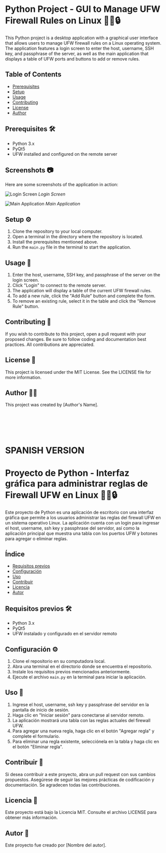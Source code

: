 # Python Project - GUI to Manage UFW Firewall Rules on Linux 🐧🔥🔒

This Python project is a desktop application with a graphical user interface that allows users to manage UFW firewall rules on a Linux operating system. The application features a login screen to enter the host, username, SSH key, and passphrase of the server, as well as the main application that displays a table of UFW ports and buttons to add or remove rules.

## Table of Contents

- [Prerequisites](#prerequisites)
- [Setup](#setup)
- [Usage](#usage)
- [Contributing](#contributing)
- [License](#license)
- [Author](#author)

## Prerequisites 🛠️

- Python 3.x
- PyQt5
- UFW installed and configured on the remote server

## Screenshots 📷

Here are some screenshots of the application in action:

![Login Screen](/screenshots/login.png)
_Login Screen_

![Main Application](/screenshots/main.png)
_Main Application_

## Setup ⚙️

1. Clone the repository to your local computer.
2. Open a terminal in the directory where the repository is located.
3. Install the prerequisites mentioned above.
4. Run the `main.py` file in the terminal to start the application.

## Usage 🚀

1. Enter the host, username, SSH key, and passphrase of the server on the login screen.
2. Click "Login" to connect to the remote server.
3. The application will display a table of the current UFW firewall rules.
4. To add a new rule, click the "Add Rule" button and complete the form.
5. To remove an existing rule, select it in the table and click the "Remove Rule" button.

## Contributing 🤝

If you wish to contribute to this project, open a pull request with your proposed changes. Be sure to follow coding and documentation best practices. All contributions are appreciated.

## License 📜

This project is licensed under the MIT License. See the LICENSE file for more information.

## Author 🧑‍💻

This project was created by [Author's Name].



<br/><br/><br/><br/>
# SPANISH VERSION

# Proyecto de Python - Interfaz gráfica para administrar reglas de Firewall UFW en Linux 🐧🔥🔒

Este proyecto de Python es una aplicación de escritorio con una interfaz gráfica que permite a los usuarios administrar las reglas del firewall UFW en un sistema operativo Linux. La aplicación cuenta con un login para ingresar el host, username, ssh key y passphrase del servidor, así como la aplicación principal que muestra una tabla con los puertos UFW y botones para agregar o eliminar reglas.

## Índice

- [Requisitos previos](#requisitos-previos)
- [Configuración](#configuración)
- [Uso](#uso)
- [Contribuir](#contribuir)
- [Licencia](#licencia)
- [Autor](#autor)

## Requisitos previos 🛠️

- Python 3.x
- PyQt5
- UFW instalado y configurado en el servidor remoto

## Configuración ⚙️

1. Clone el repositorio en su computadora local.
2. Abra una terminal en el directorio donde se encuentra el repositorio.
3. Instale los requisitos previos mencionados anteriormente.
4. Ejecute el archivo `main.py` en la terminal para iniciar la aplicación.

## Uso 🚀

1. Ingrese el host, username, ssh key y passphrase del servidor en la pantalla de inicio de sesión.
2. Haga clic en "Iniciar sesión" para conectarse al servidor remoto.
3. La aplicación mostrará una tabla con las reglas actuales del firewall UFW.
4. Para agregar una nueva regla, haga clic en el botón "Agregar regla" y complete el formulario.
5. Para eliminar una regla existente, selecciónela en la tabla y haga clic en el botón "Eliminar regla".

## Contribuir 🤝

Si desea contribuir a este proyecto, abra un pull request con sus cambios propuestos. Asegúrese de seguir las mejores prácticas de codificación y documentación. Se agradecen todas las contribuciones.

## Licencia 📜

Este proyecto está bajo la Licencia MIT. Consulte el archivo LICENSE para obtener más información.

## Autor 🧑‍

Este proyecto fue creado por [Nombre del autor].
